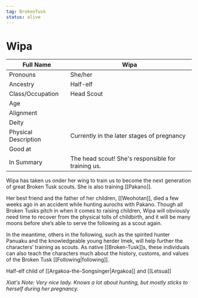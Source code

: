 ```yaml
---
tag: BrokenTusk
status: alive
---
```

# Wipa

| Full Name            | Wipa                                       |
| -------------------- | ------------------------------------------ |
| Pronouns             | She/her                                    |
| Ancestry             |Half-elf |
| Class/Occupation     | Head Scout                                 |
| Age                  |                                            |
| Alignment            |                                            |
| Deity                |                                            |
| Physical Description | Currently in the later stages of pregnancy |
| Good at              |                                            |
| In Summary           | The head scout! She's responsible for training us. |

Wipa has taken us onder her wing to train us to become the next generation of great Broken Tusk scouts. She is also training [[Pakano]].

Her best friend and the father of her children, [[Weohotan]], died a few weeks ago in an accident while hunting aurochs with Pakano. Though all Broken Tusks pitch in when it comes to raising children, Wipa will obviously need time to recover from the physical tolls of childbirth, and it will be many moons before she’s able to serve the following as a scout again.

In the meantime, others in the following, such as the spirited hunter Panuaku and the knowledgeable young herder Imek, will help further the characters’ training as scouts. As native [[Broken-Tusk]]s, these individuals can also teach the characters much about the history, customs, and values of the Broken Tusk [[Following|following]].

Half-elf child of [[Argakoa-the-Songsinger|Argakoa]] and [[Letsua]]


*Xiat's Note: Very nice lady. Knows a lot about hunting, but mostly sticks to herself during her pregnancy.*